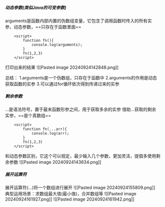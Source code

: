 ##### 动态参数(类似Java的可变参数)
arguments是函数内部内置的伪数组变量，它包含了调用函数时传入的所有实参，动态参数，==只存在于函数里面==
```
    <script>
        function fn(){
            console.log(arguments);
        }
        fn(1,2,3)
    </script>
```
打印出来的结果
![[Pasted image 20240924142848.png]]

总结：
1.arguments是一个伪数组，只存在于函数中
2.arguments的作用是动态获取函数的实参
3.可以通过for循环依次得到传递过来的实参



##### 剩余参数
...是语法符号，置于最末函数形参之间，用于获取多余的实参
借助...获取的剩余实参，==是个真数组==
```
    <script>
        function fn(...arr){
            console.log(arr);
        }
        fn(1,2,3)
    </script>
```


和动态参数区别，它这个可以规定，最少输入几个参数，更加灵活，提倡多使用剩余参数
![[Pasted image 20240924143634.png]]


##### 展开运算符
展开运算符(...)将一个数组进行展开
![[Pasted image 20240924155809.png]]
典型运用场景：求数组最大值(最小值)，合并数组等
![[Pasted image 20240924161927.png]]
![[Pasted image 20240924161942.png]]

